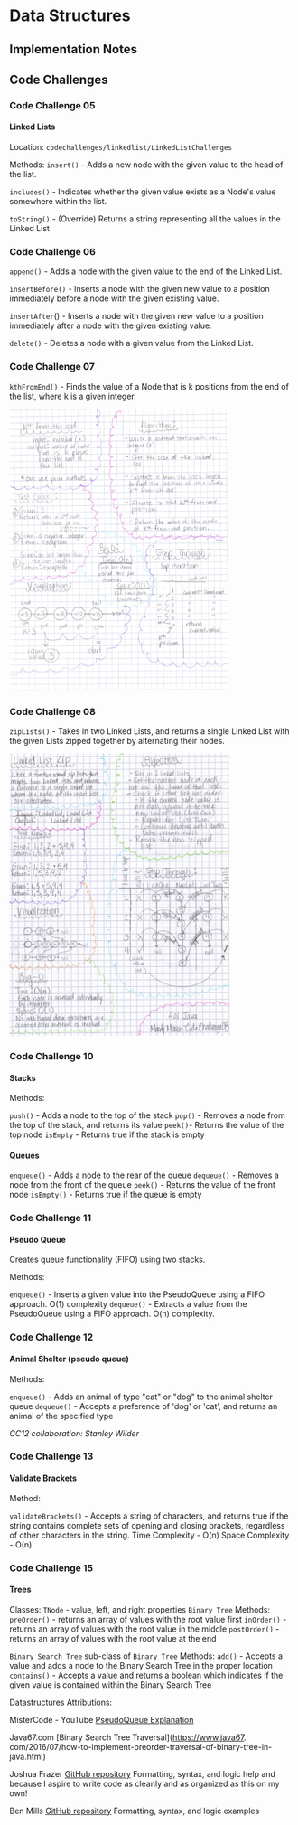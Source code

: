 # Data Structures

## Implementation Notes

## Code Challenges

### Code Challenge 05

#### Linked Lists

Location: `codechallenges/linkedlist/LinkedListChallenges`

Methods:
`insert()` - Adds a new node with the given value to the head of the list.

`includes()` - Indicates whether the given value exists as a Node's value somewhere within the list.

`toString()` - (Override) Returns a string representing all the values in the Linked List

### Code Challenge 06

`append()` - Adds a node with the given value to the end of the Linked List.

`insertBefore()` - Inserts a node with the given new value to a position immediately before a node with the given existing value.

`insertAfter`() - Inserts a node with the given new value to a position immediately after a node with the given existing value.

`delete()` - Deletes a node with a given value from the Linked List.

### Code Challenge 07

`kthFromEnd()` - Finds the value of a Node that is k positions from the end of the list, where k is a given integer.

<img src="kth.jpg" alt="kth from end" height="500"/>

### Code Challenge 08

`zipLists()` - Takes in two Linked Lists, and returns a single Linked List with
the given Lists zipped together by alternating their nodes.

<img src="zipList.jpg" alt="zipped lists" height="500"/>

### Code Challenge 10

#### Stacks

Methods:

`push()` - Adds a node to the top of the stack
`pop()` - Removes a node from the top of the stack, and returns its value
`peek()`- Returns the value of the top node
`isEmpty` - Returns true if the stack is empty

#### Queues

`enqueue()` - Adds a node to the rear of the queue
`dequeue()` - Removes a node from the front of the queue
`peek()` - Returns the value of the front node
`isEmpty()` - Returns true if the queue is empty

### Code Challenge 11

#### Pseudo Queue

Creates queue functionality (FIFO) using two stacks.

Methods:

`enqueue()` - Inserts a given value into the PseudoQueue using a FIFO approach. O(1) complexity
`dequeue()` - Extracts a value from the PseudoQueue using a FIFO approach. O(n)
complexity.

### Code Challenge 12

#### Animal Shelter (pseudo queue)

Methods:

`enqueue()` - Adds an animal of type "cat" or "dog" to the animal shelter queue
`dequeue()` - Accepts a preference of 'dog' or 'cat', and returns an animal of
the specified type

*CC12 collaboration: Stanley Wilder*

### Code Challenge 13

#### Validate Brackets

Method:

`validateBrackets()` - Accepts a string of characters, and returns true if the
string contains complete sets of opening and closing brackets, regardless of
other characters in the string.
Time Complexity - O(n)
Space Complexity - O(n)


### Code Challenge 15

#### Trees

Classes:
`TNode` - value, left, and right properties
`Binary Tree`
    Methods:
    `preOrder()` - returns an array of values with the root value first
    `inOrder()` - returns an array of values with the root value in the middle
    `postOrder()` - returns an array of values with the root value at the end

`Binary Search Tree`
sub-class of `Binary Tree`
    Methods:
    `add()` - Accepts a value and adds a node to the Binary Search Tree in the
              proper location
    `contains()` - Accepts a value and returns a boolean which indicates if the
                   given value is contained within the Binary Search Tree

Datastructures Attributions:

MisterCode - YouTube
[PseudoQueue Explanation](https://www.youtube.com/watch?v=AN0axYeLue0&t=214s)

Java67.com
[Binary Search Tree Traversal](https://www.java67.
com/2016/07/how-to-implement-preorder-traversal-of-binary-tree-in-java.html)

Joshua Frazer
[GitHub repository](https://github.com/Frazmatic/data-structures-and-algorithms)
Formatting, syntax, and logic help and because I aspire to write code as cleanly and
as organized as this on my own!

Ben Mills
[GitHub repository](https://github.com/akkanben/data-structures-and-algorithms/tree/main/java/datastructures/lib/src/main/java/datastructures/linkedlist)
Formatting, syntax, and logic examples
